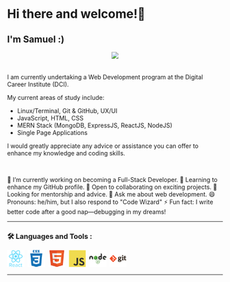 # Hi there and welcome!👋

## I'm Samuel :)

<div id="header" align="center">
  <img src="https://media.giphy.com/media/M9gbBd9nbDrOTu1Mqx/giphy.gif" width="200"/>
</div>
<br>

I am currently undertaking a Web Development program at the Digital Career Institute (DCI).

My current areas of study include:

- Linux/Terminal, Git & GitHub, UX/UI
- JavaScript, HTML, CSS
- MERN Stack (MongoDB, ExpressJS, ReactJS, NodeJS)
- Single Page Applications

I would greatly appreciate any advice or assistance you can offer to enhance my knowledge and coding skills.

</br>

🔭 I’m currently working on becoming a Full-Stack Developer.
🌱 Learning to enhance my GitHub profile.
👯 Open to collaborating on exciting projects.
🤔 Looking for mentorship and advice.
💬 Ask me about web development.
😄 Pronouns: he/him, but I also respond to "Code Wizard"
⚡ Fun fact: I write better code after a good nap—debugging in my dreams!

--------------------------------------------------

### :hammer_and_wrench: Languages and Tools :

<div>
  <img src="https://github.com/devicons/devicon/blob/master/icons/react/react-original-wordmark.svg" title="React" alt="React" width="40" height="40"/>&nbsp;
  <img src="https://github.com/devicons/devicon/blob/master/icons/css3/css3-plain-wordmark.svg"  title="CSS3" alt="CSS" width="40" height="40"/>&nbsp;
  <img src="https://github.com/devicons/devicon/blob/master/icons/html5/html5-original.svg" title="HTML5" alt="HTML" width="40" height="40"/>&nbsp;
  <img src="https://github.com/devicons/devicon/blob/master/icons/javascript/javascript-original.svg" title="JavaScript" alt="JavaScript" width="40" height="40"/>&nbsp;
  <img src="https://github.com/devicons/devicon/blob/master/icons/nodejs/nodejs-original-wordmark.svg" title="NodeJS" alt="NodeJS" width="40" height="40"/>&nbsp;
  <img src="https://github.com/devicons/devicon/blob/master/icons/git/git-original-wordmark.svg" title="Git" **alt="Git" width="40" height="40"/>
</div>


--- 
